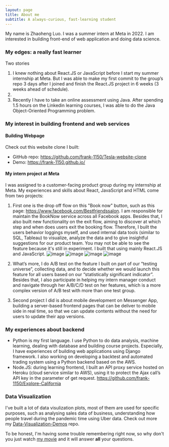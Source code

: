 ```yaml
---
layout: page
title: About me
subtitle: A always-curious, fast-learning student
---
```


My name is Zhaoheng Luo. I was a summer intern at Meta in 2022. I am interested in building front-end of web application and doing data science.

### My edges: a really fast learner
Two stories

1.	I knew nothing about React.JS or JavaScript before I start my summer internship at Meta. But I was able to make my first commit to the group’s repo 3 days after I joined and finish the React.JS project in 6 weeks (3 weeks ahead of schedule).
2.	
3.	Recently I have to take an online assessment using Java. After spending 1.5 hours on the Linkedin learning courses, I was able to do the Java Object-Oriented Programming problem.

### My interest in building frontend and web services

#### Building Webpage
Check out this website clone I built:
- GitHub repo: https://github.com/frank-1150/Tesla-website-clone
- Demo: https://frank-1150.github.io/

#### My intern project at Meta
I was assigned to a customer-facing product group during my internship at Meta. My experiences and skills about React, JavaScript and HTML come from two projects:

1.	First one is the drop off flow on this "Book now" button, such as this page: https://www.facebook.com/Bestfriendssalon. I am responsible for maintain the BookNow service across all Facebook apps. Besides that, I also built new functionality on the exit flow, aiming to discover at which step and when does users exit the booking flow. Therefore, I built the users behavior loggings myself, and used internal data tools (similar to SQL, Tableau) to visualize, analyze the data and to give insightful suggestions for our product team. You may not be able to see the feature because it's still in experiment. I built that using mainly React.JS and JavaScript. 
![image](https://user-images.githubusercontent.com/76094159/208993601-78dc2273-0c47-4ead-9e1e-45c4560feed6.png)
![image](https://user-images.githubusercontent.com/76094159/208993629-67e97cef-ae7e-4ee5-8668-8c7891320d1b.png)
![image](https://user-images.githubusercontent.com/76094159/208993639-5dc2429c-3861-4d54-8e8d-adac2ac8fc94.png)
![image](https://user-images.githubusercontent.com/76094159/208993660-7f0792ad-fd64-4b45-8bd7-85549f45b316.png)
 
     
2.	What’s more, I do A/B test on the feature I built on part of our “testing universe”, collecting data, and to decide whether we would launch this feature for all users based on our “statistically significant indicator”. Besides that, I also participate in helping my intern manager conduct and navigate through her A/B/C/D test on her features, which is a more complex version of A/B test with more than one test group. 
3.	Second project I did is about mobile development on Messenger App, building a server-based frontend pages that can be deliver to mobile side in real time, so that we can update contents without the need for users to update their app versions.

### My experiences about backend
-	Python is my first language. I use Python to do data analysis, machine learning, dealing with database and building course projects. Especially, I have experiences of building web applications using Django framework. I also working on developing a backtest and automated trading system using a Python backend based on the AWS.
-	Node.JS: during learning frontend, I built an API proxy service hosted on Heroku (cloud service similar to AWS), using it to protect the Ajax call’s API key in the parameter of get request. https://github.com/frank-1150/Explore-California 


### Data Visualization
I've built a lot of data visulization plots, most of them are used for specific purposes, such as analysing sales data of business, understanding how people travel during the pandemic time using Uber data. 
Check out more my [Data-Visualization-Demos](https://github.com/frank-1150/Data-Visualization-Demos) repo.

To be honest, I'm having some trouble remembering right now, so why don't you just watch [my movie](https://en.wikipedia.org/wiki/The_Princess_Bride_%28film%29) and it will answer **all** your questions.
